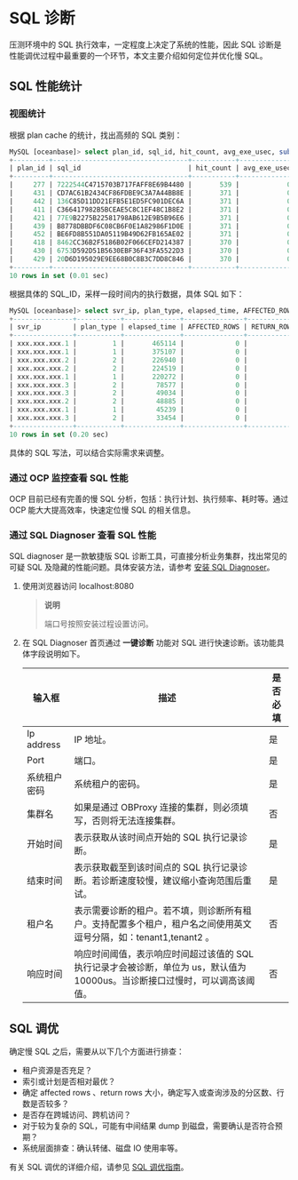 # SQL 诊断

压测环境中的 SQL 执行效率，一定程度上决定了系统的性能，因此 SQL 诊断是性能调优过程中最重要的一个环节，本文主要介绍如何定位并优化慢 SQL。

## SQL 性能统计

### 视图统计

根据 plan cache 的统计，找出高频的 SQL 类别：

```sql
MySQL [oceanbase]> select plan_id, sql_id, hit_count, avg_exe_usec, substr(statement, 1, 100) from gv$plan_cache_plan_stat where tenant_id=1002 order by hit_count desc limit 10;
+---------+----------------------------------+-----------+--------------+------------------------------------------------------------------------------------------------------+
| plan_id | sql_id                           | hit_count | avg_exe_usec | substr(statement, 1, 100)                                                                            |
+---------+----------------------------------+-----------+--------------+------------------------------------------------------------------------------------------------------+
|     277 | 7222544C4715703B717FAFF8E69B4480 |       539 |            0 | SELECT MAX(schema_version) as version, host_ip() as myip, rpc_port() as myport FROM __all_ddl_operat |
|     431 | CD7AC61B2434CF86FDBE9C3A7A44BB8E |       371 |            0 | INSERT INTO sbtest9(k, c, pad) VALUES(?, ?, ?),(?, ?, ?),(?, ?, ?),(?, ?, ?),(?, ?, ?),(?, ?, ?),(?, |
|     442 | 136C85D11DD21EFB5E1ED5FC901DEC6A |       371 |            0 | INSERT INTO sbtest10(k, c, pad) VALUES(?, ?, ?),(?, ?, ?),(?, ?, ?),(?, ?, ?),(?, ?, ?),(?, ?, ?),(? |
|     411 | C366417982B5BCEAE5C8C1EF48C1B8E2 |       371 |            0 | INSERT INTO sbtest8(k, c, pad) VALUES(?, ?, ?),(?, ?, ?),(?, ?, ?),(?, ?, ?),(?, ?, ?),(?, ?, ?),(?, |
|     421 | 77E9B2275B22581798AB612E9B5B96E6 |       371 |            0 | INSERT INTO sbtest13(k, c, pad) VALUES(?, ?, ?),(?, ?, ?),(?, ?, ?),(?, ?, ?),(?, ?, ?),(?, ?, ?),(? |
|     439 | B8778DBBDF6C08CB6F0E1A82986F1D0E |       371 |            0 | INSERT INTO sbtest17(k, c, pad) VALUES(?, ?, ?),(?, ?, ?),(?, ?, ?),(?, ?, ?),(?, ?, ?),(?, ?, ?),(? |
|     452 | BE6FD8B551DA05119B49D62FB165AE02 |       371 |            0 | INSERT INTO sbtest16(k, c, pad) VALUES(?, ?, ?),(?, ?, ?),(?, ?, ?),(?, ?, ?),(?, ?, ?),(?, ?, ?),(? |
|     418 | 8462CC36B2F5186B02F066CEFD214387 |       370 |            0 | INSERT INTO sbtest5(k, c, pad) VALUES(?, ?, ?),(?, ?, ?),(?, ?, ?),(?, ?, ?),(?, ?, ?),(?, ?, ?),(?, |
|     430 | 6753D592D51B5630EBF36F43FA5522D3 |       370 |            0 | INSERT INTO sbtest7(k, c, pad) VALUES(?, ?, ?),(?, ?, ?),(?, ?, ?),(?, ?, ?),(?, ?, ?),(?, ?, ?),(?, |
|     429 | 20D6D195029E9EE68B0C8B3C7DD8C846 |       370 |            0 | INSERT INTO sbtest3(k, c, pad) VALUES(?, ?, ?),(?, ?, ?),(?, ?, ?),(?, ?, ?),(?, ?, ?),(?, ?, ?),(?, |
+---------+----------------------------------+-----------+--------------+------------------------------------------------------------------------------------------------------+
10 rows in set (0.01 sec)
```

根据具体的 SQL_ID，采样一段时间内的执行数据，具体 SQL 如下：

```sql
MySQL [oceanbase]> select svr_ip, plan_type, elapsed_time, AFFECTED_ROWS, RETURN_ROWS, transaction_hash, usec_to_time(REQUEST_TIME), substr(query_sql, 1, 30) from gv$sql_audit where sql_id='F96CE9DFB959E383828A9D91575EE97F' and request_time > time_to_usec('2021-08-25 22:00:00') and request_time < time_to_usec('2021-08-25 22:50:00') order by elapsed_time desc limit 10;
+---------------+-----------+--------------+---------------+-------------+----------------------+----------------------------+--------------------------------+
| svr_ip        | plan_type | elapsed_time | AFFECTED_ROWS | RETURN_ROWS | transaction_hash     | usec_to_time(REQUEST_TIME) | substr(query_sql, 1, 30)       |
+---------------+-----------+--------------+---------------+-------------+----------------------+----------------------------+--------------------------------+
| xxx.xxx.xxx.1 |         1 |       465114 |             0 |           0 | 10023348016566894972 | 2021-08-25 22:44:08.533070 | SELECT * FROM __all_root_table |
| xxx.xxx.xxx.1 |         1 |       375107 |             0 |           0 | 13001988804803062059 | 2021-08-25 22:44:08.573525 | SELECT * FROM __all_root_table |
| xxx.xxx.xxx.2 |         2 |       226940 |             0 |           0 |                    0 | 2021-08-25 22:44:08.722480 | SELECT * FROM __all_root_table |
| xxx.xxx.xxx.2 |         2 |       224519 |             0 |           0 |                    0 | 2021-08-25 22:44:08.730139 | SELECT * FROM __all_root_table |
| xxx.xxx.xxx.1 |         1 |       220272 |             0 |           0 |  6454906702768493748 | 2021-08-25 22:44:08.745529 | SELECT * FROM __all_root_table |
| xxx.xxx.xxx.3 |         2 |        78577 |             0 |           0 |                    0 | 2021-08-25 22:44:08.884916 | SELECT * FROM __all_root_table |
| xxx.xxx.xxx.3 |         2 |        49034 |             0 |           0 |                    0 | 2021-08-25 22:44:08.905322 | SELECT * FROM __all_root_table |
| xxx.xxx.xxx.2 |         2 |        48885 |             0 |           0 |                    0 | 2021-08-25 22:44:08.905610 | SELECT * FROM __all_root_table |
| xxx.xxx.xxx.1 |         1 |        45239 |             0 |           0 | 11958340144270554107 | 2021-08-25 22:44:08.906159 | SELECT * FROM __all_root_table |
| xxx.xxx.xxx.3 |         2 |        33454 |             0 |           0 |                    0 | 2021-08-25 22:44:08.920650 | SELECT * FROM __all_root_table |
+---------------+-----------+--------------+---------------+-------------+----------------------+----------------------------+--------------------------------+
10 rows in set (0.20 sec)
```

具体的 SQL 写法，可以结合实际需求来调整。

### 通过 OCP 监控查看 SQL 性能

OCP 目前已经有完善的慢 SQL 分析，包括：执行计划、执行频率、耗时等。通过 OCP 能大大提高效率，快速定位慢 SQL 的相关信息。

### 通过 SQL Diagnoser 查看 SQL 性能

SQL diagnoser 是一款敏捷版 SQL 诊断工具，可直接分析业务集群，找出常见的可疑 SQL 及隐藏的性能问题。具体安装方法，请参考 [安装 SQL Diagnoser](../../../18.supporting-tools/9.sql_diagnoser/2.deploy-and-use-delsql_diagnoser/1.install-and-deploy-sql_diagnoser.md)。

1. 使用浏览器访问 localhost:8080

    >**说明**
    >
    >端口号按照安装过程设置访问。

2. 在 SQL Diagnoser 首页通过 **一键诊断** 功能对 SQL 进行快速诊断。该功能具体字段说明如下。

    |输入框 |描述 |是否必填|
    |------|-----|--------|
    |Ip address| IP 地址。 |是|
    |Port |端口。| 是|
    |系统租户密码 |系统租户的密码。| 是|
    |集群名 |如果是通过 OBProxy 连接的集群，则必须填写，否则将无法连接集群。| 否
    |开始时间 |表示获取从该时间点开始的 SQL 执行记录诊断。| 是|
    |结束时间 |表示获取截至到该时间点的 SQL 执行记录诊断。若诊断速度较慢，建议缩小查询范围后重试。 |是|
    |租户名 |表示需要诊断的租户。若不填，则诊断所有租户。支持配置多个租户，租户名之间使用英文逗号分隔，如：tenant1,tenant2 。| 否|
    |响应时间 |响应时间阈值，表示响应时间超过该值的 SQL 执行记录才会被诊断，单位为 us，默认值为 10000us。当诊断接口过慢时，可以调高该阈值。| 否|

## SQL 调优

确定慢 SQL 之后，需要从以下几个方面进行排查：

- 租户资源是否充足？
- 索引或计划是否相对最优？
- 确定 affected rows 、return rows 大小，确定写入或查询涉及的分区数、行数是否较多？
- 是否存在跨城访问、跨机访问？
- 对于较为复杂的 SQL，可能有中间结果 dump 到磁盘，需要确认是否符合预期？
- 系统层面排查：确认转储、磁盘 IO 使用率等。

有关 SQL 调优的详细介绍，请参见 [SQL 调优指南](../5.sql-tuning-guide/1.execution-process-of-sql-queries.md)。
